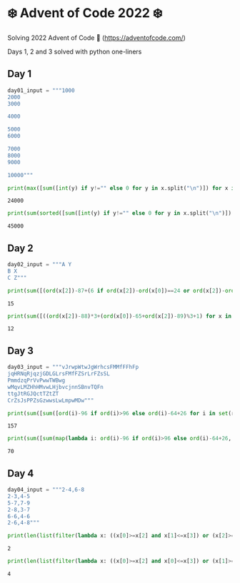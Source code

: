 # ❄️ Advent of Code 2022 ❄️

Solving 2022 Advent of Code 🎄 (https://adventofcode.com/)

Days 1, 2 and 3 solved with python one-liners

## Day 1


```python
day01_input = """1000
2000
3000

4000

5000
6000

7000
8000
9000

10000"""
```


```python
print(max([sum([int(y) if y!="" else 0 for y in x.split("\n")]) for x in day01_input.split("\n\n")]))
```

    24000
    


```python
print(sum(sorted([sum([int(y) if y!="" else 0 for y in x.split("\n")]) for x in day01_input.split("\n\n")])[-3:]))
```

    45000
    

## Day 2


```python
day02_input = """A Y
B X
C Z"""
```


```python
print(sum([(ord(x[2])-87+(6 if ord(x[2])-ord(x[0])==24 or ord(x[2])-ord(x[0])==21 else 3 if ord(x[2])-ord(x[0])==23 else 0)) for x in day02_input.split("\n")]))
```

    15
    


```python
print(sum([((ord(x[2])-88)*3+(ord(x[0])-65+ord(x[2])-89)%3+1) for x in day02_input.split("\n")]))
```

    12
    

## Day 3


```python
day03_input = """vJrwpWtwJgWrhcsFMMfFFhFp
jqHRNqRjqzjGDLGLrsFMfFZSrLrFZsSL
PmmdzqPrVvPwwTWBwg
wMqvLMZHhHMvwLHjbvcjnnSBnvTQFn
ttgJtRGJQctTZtZT
CrZsJsPPZsGzwwsLwLmpwMDw"""
```


```python
print(sum([sum([ord(i)-96 if ord(i)>96 else ord(i)-64+26 for i in set(r[:(len(r)//2)]).intersection(r[(len(r)//2):])]) for r in day03_input.split("\n")]))
```

    157
    


```python
print(sum([sum(map(lambda i: ord(i)-96 if ord(i)>96 else ord(i)-64+26, set(g[0]).intersection(g[1]).intersection(g[2]))) for g in [day03_input.split("\n")[i:i+3] for i in range(0, len(day03_input.split("\n")), 3)]]))
```

    70
    

## Day 4


```python
day04_input = """2-4,6-8
2-3,4-5
5-7,7-9
2-8,3-7
6-6,4-6
2-6,4-8"""
```


```python
print(len(list(filter(lambda x: ((x[0]>=x[2] and x[1]<=x[3]) or (x[2]>=x[0] and x[3]<=x[1])), [[int(y) for y in pair.replace(',','-').split("-")] for pair in day04_input.split("\n")]))))
```

    2
    


```python
print(len(list(filter(lambda x: ((x[0]>=x[2] and x[0]<=x[3]) or (x[1]>=x[2] and x[1]<=x[3]) or (x[2]>=x[0] and x[2]<=x[1]) or (x[3]>=x[0] and x[3]<=x[1])), [[int(y) for y in pair.replace(',','-').split("-")] for pair in day04_input.split("\n")]))))
```

    4
    

